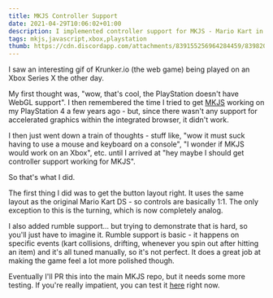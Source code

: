 ```yaml
---
title: MKJS Controller Support
date: 2021-04-29T10:06:02+01:00
description: I implemented controller support for MKJS - Mario Kart in the browser.
tags: mkjs,javascript,xbox,playstation
thumb: https://cdn.discordapp.com/attachments/839155256964284459/839820184080482324/unknown.png
---
```


I saw an interesting gif of Krunker.io (the web game) being played on an Xbox Series X the other day.

<EmbedVideo src="/mkjs-controller/krunkerxbox.gif"></EmbedVideo>

My first thought was, "wow, that's cool, the PlayStation doesn't have WebGL support". I then remembered the time I tried
to get [MKJS](https://github.com/riperiperi/mkjs) working on my PlayStation 4 a few years ago - but, since there wasn't
any support for accelerated graphics within the integrated browser, it didn't work.

I then just went down a train of thoughts - stuff like, "wow it must suck having to use a mouse and keyboard on a console",
"I wonder if MKJS would work on an Xbox", etc. until I arrived at "hey maybe I should get controller support working for
MKJS".

<EmbedVideo class="float-right" src="https://cdn.discordapp.com/attachments/839155256964284459/839155409150935120/c6sley.mp4"></EmbedVideo>

So that's what I did.

The first thing I did was to get the button layout right. It uses the same layout as the original Mario Kart DS - so controls
are basically 1:1. The only exception to this is the turning, which is now completely analog.

I also added rumble support... but trying to demonstrate that is hard, so you'll just have to imagine it. Rumble support is
basic - it happens on specific events (kart collisions, drifting, whenever you spin out after hitting an item) and it's all
tuned manually, so it's not perfect. It does a great job at making the game feel a lot more polished though.

Eventually I'll PR this into the main MKJS repo, but it needs some more testing. If you're really impatient, you can test it 
[here](https://xezno.github.io/mkjs/) right now.